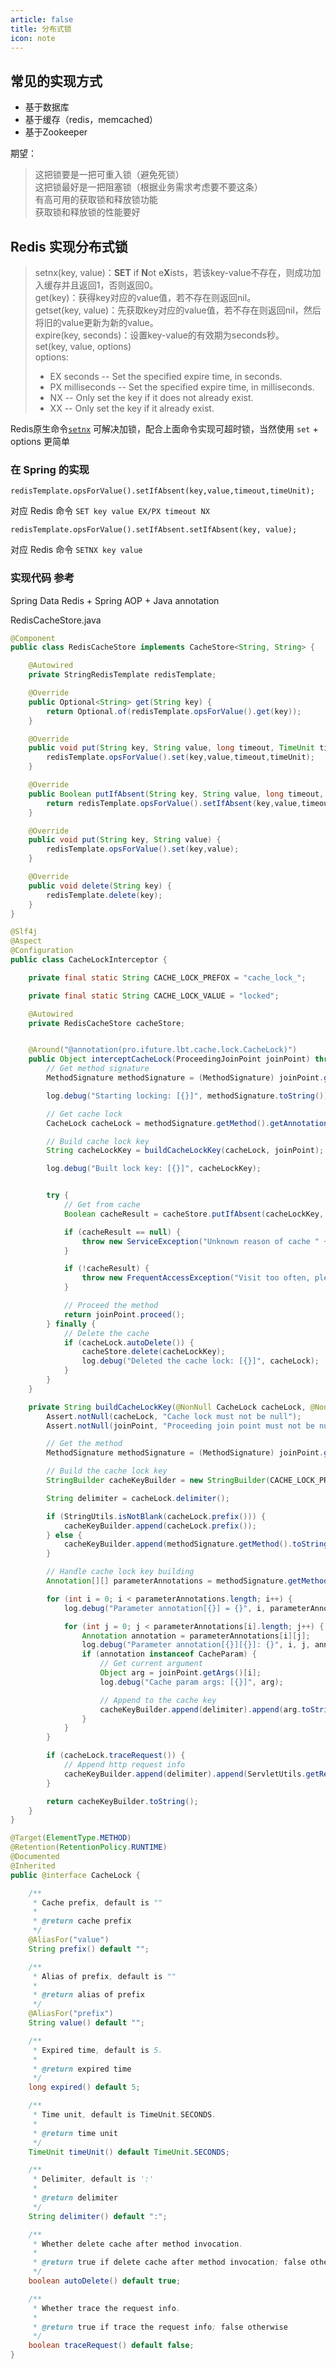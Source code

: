 ```yaml
---
article: false
title: 分布式锁
icon: note
---
```


## 常见的实现方式

* 基于数据库
* 基于缓存（redis，memcached）
* 基于Zookeeper

期望：
> 这把锁要是一把可重入锁（避免死锁）  
  这把锁最好是一把阻塞锁（根据业务需求考虑要不要这条）  
  有高可用的获取锁和释放锁功能  
  获取锁和释放锁的性能要好  

## Redis 实现分布式锁

> setnx(key, value)：**SET** if **N**ot e**X**ists，若该key-value不存在，则成功加入缓存并且返回1，否则返回0。  
> get(key)：获得key对应的value值，若不存在则返回nil。  
> getset(key, value)：先获取key对应的value值，若不存在则返回nil，然后将旧的value更新为新的value。  
> expire(key, seconds)：设置key-value的有效期为seconds秒。  
> set(key, value, options)  
> options:
>
> * EX seconds -- Set the specified expire time, in seconds.
> * PX milliseconds -- Set the specified expire time, in milliseconds.
> * NX -- Only set the key if it does not already exist.
> * XX -- Only set the key if it already exist.

Redis原生命令[`setnx`](http://redis.io/commands/setnx) 可解决加锁，配合上面命令实现可超时锁，当然使用 `set` + options 更简单

### 在 Spring 的实现

```
redisTemplate.opsForValue().setIfAbsent(key,value,timeout,timeUnit);
```  

对应 Redis 命令 `SET key value EX/PX timeout NX`

```
redisTemplate.opsForValue().setIfAbsent.setIfAbsent(key, value);
```

对应 Redis 命令 `SETNX key value`

### 实现代码 参考

Spring Data Redis + Spring AOP  +  Java annotation

RedisCacheStore.java

```java
@Component
public class RedisCacheStore implements CacheStore<String, String> {

    @Autowired
    private StringRedisTemplate redisTemplate;

    @Override
    public Optional<String> get(String key) {
        return Optional.of(redisTemplate.opsForValue().get(key));
    }

    @Override
    public void put(String key, String value, long timeout, TimeUnit timeUnit) {
        redisTemplate.opsForValue().set(key,value,timeout,timeUnit);
    }

    @Override
    public Boolean putIfAbsent(String key, String value, long timeout, TimeUnit timeUnit) {
        return redisTemplate.opsForValue().setIfAbsent(key,value,timeout,timeUnit);
    }

    @Override
    public void put(String key, String value) {
        redisTemplate.opsForValue().set(key,value);
    }

    @Override
    public void delete(String key) {
        redisTemplate.delete(key);
    }
}
```

```java
@Slf4j
@Aspect
@Configuration
public class CacheLockInterceptor {

    private final static String CACHE_LOCK_PREFOX = "cache_lock_";

    private final static String CACHE_LOCK_VALUE = "locked";

    @Autowired
    private RedisCacheStore cacheStore;


    @Around("@annotation(pro.ifuture.lbt.cache.lock.CacheLock)")
    public Object interceptCacheLock(ProceedingJoinPoint joinPoint) throws Throwable {
        // Get method signature
        MethodSignature methodSignature = (MethodSignature) joinPoint.getSignature();

        log.debug("Starting locking: [{}]", methodSignature.toString());

        // Get cache lock
        CacheLock cacheLock = methodSignature.getMethod().getAnnotation(CacheLock.class);

        // Build cache lock key
        String cacheLockKey = buildCacheLockKey(cacheLock, joinPoint);

        log.debug("Built lock key: [{}]", cacheLockKey);


        try {
            // Get from cache
            Boolean cacheResult = cacheStore.putIfAbsent(cacheLockKey, CACHE_LOCK_VALUE, cacheLock.expired(), cacheLock.timeUnit());

            if (cacheResult == null) {
                throw new ServiceException("Unknown reason of cache " + cacheLockKey).setErrorData(cacheLockKey);
            }

            if (!cacheResult) {
                throw new FrequentAccessException("Visit too often, please try again later！").setErrorData(cacheLockKey);
            }

            // Proceed the method
            return joinPoint.proceed();
        } finally {
            // Delete the cache
            if (cacheLock.autoDelete()) {
                cacheStore.delete(cacheLockKey);
                log.debug("Deleted the cache lock: [{}]", cacheLock);
            }
        }
    }

    private String buildCacheLockKey(@NonNull CacheLock cacheLock, @NonNull ProceedingJoinPoint joinPoint) {
        Assert.notNull(cacheLock, "Cache lock must not be null");
        Assert.notNull(joinPoint, "Proceeding join point must not be null");

        // Get the method
        MethodSignature methodSignature = (MethodSignature) joinPoint.getSignature();

        // Build the cache lock key
        StringBuilder cacheKeyBuilder = new StringBuilder(CACHE_LOCK_PREFOX);

        String delimiter = cacheLock.delimiter();

        if (StringUtils.isNotBlank(cacheLock.prefix())) {
            cacheKeyBuilder.append(cacheLock.prefix());
        } else {
            cacheKeyBuilder.append(methodSignature.getMethod().toString());
        }

        // Handle cache lock key building
        Annotation[][] parameterAnnotations = methodSignature.getMethod().getParameterAnnotations();

        for (int i = 0; i < parameterAnnotations.length; i++) {
            log.debug("Parameter annotation[{}] = {}", i, parameterAnnotations[i]);

            for (int j = 0; j < parameterAnnotations[i].length; j++) {
                Annotation annotation = parameterAnnotations[i][j];
                log.debug("Parameter annotation[{}][{}]: {}", i, j, annotation);
                if (annotation instanceof CacheParam) {
                    // Get current argument
                    Object arg = joinPoint.getArgs()[i];
                    log.debug("Cache param args: [{}]", arg);

                    // Append to the cache key
                    cacheKeyBuilder.append(delimiter).append(arg.toString());
                }
            }
        }

        if (cacheLock.traceRequest()) {
            // Append http request info
            cacheKeyBuilder.append(delimiter).append(ServletUtils.getRequestIp());
        }

        return cacheKeyBuilder.toString();
    }
}

```

```java
@Target(ElementType.METHOD)
@Retention(RetentionPolicy.RUNTIME)
@Documented
@Inherited
public @interface CacheLock {

    /**
     * Cache prefix, default is ""
     *
     * @return cache prefix
     */
    @AliasFor("value")
    String prefix() default "";

    /**
     * Alias of prefix, default is ""
     *
     * @return alias of prefix
     */
    @AliasFor("prefix")
    String value() default "";

    /**
     * Expired time, default is 5.
     *
     * @return expired time
     */
    long expired() default 5;

    /**
     * Time unit, default is TimeUnit.SECONDS.
     *
     * @return time unit
     */
    TimeUnit timeUnit() default TimeUnit.SECONDS;

    /**
     * Delimiter, default is ':'
     *
     * @return delimiter
     */
    String delimiter() default ":";

    /**
     * Whether delete cache after method invocation.
     *
     * @return true if delete cache after method invocation; false otherwise
     */
    boolean autoDelete() default true;

    /**
     * Whether trace the request info.
     *
     * @return true if trace the request info; false otherwise
     */
    boolean traceRequest() default false;
}

```
